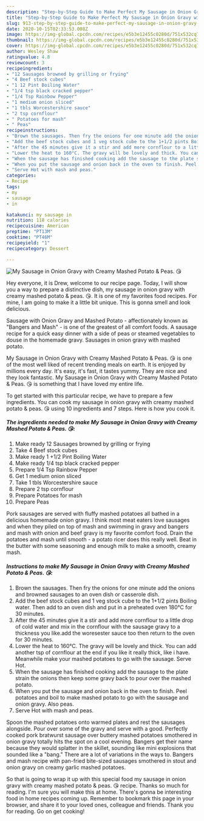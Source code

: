 ```yaml
---
description: "Step-by-Step Guide to Make Perfect My Sausage in Onion Gravy with Creamy Mashed Potato &amp;amp; Peas. 😘"
title: "Step-by-Step Guide to Make Perfect My Sausage in Onion Gravy with Creamy Mashed Potato &amp;amp; Peas. 😘"
slug: 913-step-by-step-guide-to-make-perfect-my-sausage-in-onion-gravy-with-creamy-mashed-potato-and-amp-peas
date: 2020-10-15T02:33:53.008Z
image: https://img-global.cpcdn.com/recipes/e5b3e12455c0280d/751x532cq70/my-sausage-in-onion-gravy-with-creamy-mashed-potato-peas-😘-recipe-main-photo.jpg
thumbnail: https://img-global.cpcdn.com/recipes/e5b3e12455c0280d/751x532cq70/my-sausage-in-onion-gravy-with-creamy-mashed-potato-peas-😘-recipe-main-photo.jpg
cover: https://img-global.cpcdn.com/recipes/e5b3e12455c0280d/751x532cq70/my-sausage-in-onion-gravy-with-creamy-mashed-potato-peas-😘-recipe-main-photo.jpg
author: Wesley Shaw
ratingvalue: 4.8
reviewcount: 3
recipeingredient:
- "12 Sausages browned by grilling or frying"
- "4 Beef stock cubes"
- "1 12 Pint Boiling Water"
- "1/4 tsp black cracked pepper"
- "1/4 Tsp Rainbow Pepper"
- "1 medium onion sliced"
- "1 tbls Worcestershire sauce"
- "2 tsp cornflour"
- " Potatoes for mash"
- " Peas"
recipeinstructions:
- "Brown the sausages. Then fry the onions for one minute add the onions and browned sausages to an oven dish or casserole dish."
- "Add the beef stock cubes and 1 veg stock cube to the 1+1/2 pints Boiling water. Then add to an oven dish and put in a preheated oven 180°C for 30 minutes."
- "After the 45 minutes give it a stir and add more cornflour to a little drop of cold water and mix in the cornflour with the sausage gravy to a thickness you like.add the woresester sauce too then return to the oven for 30 minutes."
- "Lower the heat to 160°C. The gravy will be lovely and thick. You can add another tsp of cornflour at the end if you like it really thick, like i have. Meanwhile make your mashed potatoes to go with the sausage. Serve Hot."
- "When the sausage has finished cooking add the sausage to the plate strain the onions then keep some gravy back to pour over the mashed potato."
- "When you put the sausage and onion back in the oven to finish. Peel potatoes and boil to make mashed potato to go with the sausage and onion gravy. Also peas."
- "Serve Hot with mash and peas."
categories:
- Recipe
tags:
- my
- sausage
- in

katakunci: my sausage in 
nutrition: 118 calories
recipecuisine: American
preptime: "PT13M"
cooktime: "PT46M"
recipeyield: "1"
recipecategory: Dessert

---
```



![My Sausage in Onion Gravy with Creamy Mashed Potato &amp; Peas. 😘](https://img-global.cpcdn.com/recipes/e5b3e12455c0280d/751x532cq70/my-sausage-in-onion-gravy-with-creamy-mashed-potato-peas-😘-recipe-main-photo.jpg)

Hey everyone, it is Drew, welcome to our recipe page. Today, I will show you a way to prepare a distinctive dish, my sausage in onion gravy with creamy mashed potato &amp; peas. 😘. It is one of my favorites food recipes. For mine, I am going to make it a little bit unique. This is gonna smell and look delicious.

Sausage with Onion Gravy and Mashed Potato - affectionately known as &#34;Bangers and Mash&#34; - is one of the greatest of all comfort foods. A sausage recipe for a quick easy dinner with a side of peas or steamed vegetables to douse in the homemade gravy. Sausages in onion gravy with mashed potato.

My Sausage in Onion Gravy with Creamy Mashed Potato &amp; Peas. 😘 is one of the most well liked of recent trending meals on earth. It is enjoyed by millions every day. It's easy, it's fast, it tastes yummy. They are nice and they look fantastic. My Sausage in Onion Gravy with Creamy Mashed Potato &amp; Peas. 😘 is something that I have loved my entire life.


To get started with this particular recipe, we have to prepare a few ingredients. You can cook my sausage in onion gravy with creamy mashed potato &amp; peas. 😘 using 10 ingredients and 7 steps. Here is how you cook it.

<!--inarticleads1-->

##### The ingredients needed to make My Sausage in Onion Gravy with Creamy Mashed Potato &amp; Peas. 😘:

1. Make ready 12 Sausages browned by grilling or frying
1. Take 4 Beef stock cubes
1. Make ready 1 +1/2 Pint Boiling Water
1. Make ready 1/4 tsp black cracked pepper
1. Prepare 1/4 Tsp Rainbow Pepper
1. Get 1 medium onion sliced
1. Take 1 tbls Worcestershire sauce
1. Prepare 2 tsp cornflour
1. Prepare  Potatoes for mash
1. Prepare  Peas


Pork sausages are served with fluffy mashed potatoes all bathed in a delicious homemade onion gravy. I think most meat eaters love sausages and when they piled on top of mash and swimming in gravy and bangers and mash with onion and beef gravy is my favorite comfort food. Drain the potatoes and mash until smooth - a potato ricer does this really well. Beat in the butter with some seasoning and enough milk to make a smooth, creamy mash. 

<!--inarticleads2-->

##### Instructions to make My Sausage in Onion Gravy with Creamy Mashed Potato &amp; Peas. 😘:

1. Brown the sausages. Then fry the onions for one minute add the onions and browned sausages to an oven dish or casserole dish.
1. Add the beef stock cubes and 1 veg stock cube to the 1+1/2 pints Boiling water. Then add to an oven dish and put in a preheated oven 180°C for 30 minutes.
1. After the 45 minutes give it a stir and add more cornflour to a little drop of cold water and mix in the cornflour with the sausage gravy to a thickness you like.add the woresester sauce too then return to the oven for 30 minutes.
1. Lower the heat to 160°C. The gravy will be lovely and thick. You can add another tsp of cornflour at the end if you like it really thick, like i have. Meanwhile make your mashed potatoes to go with the sausage. Serve Hot.
1. When the sausage has finished cooking add the sausage to the plate strain the onions then keep some gravy back to pour over the mashed potato.
1. When you put the sausage and onion back in the oven to finish. Peel potatoes and boil to make mashed potato to go with the sausage and onion gravy. Also peas.
1. Serve Hot with mash and peas.


Spoon the mashed potatoes onto warmed plates and rest the sausages alongside. Pour over some of the gravy and serve with a good. Perfectly cooked pork bratwurst sausage over buttery mashed potatoes smothered in onion gravy totally hits the spot on a cool evening. Bangers get their name because they would splatter in the skillet, sounding like mini explosions that sounded like a &#34;bang.&#34; There are a lot of variations in the ways to. Bangers and mash recipe with pan-fried bite-sized sausages smothered in stout and onion gravy on creamy garlic mashed potatoes. 

So that is going to wrap it up with this special food my sausage in onion gravy with creamy mashed potato &amp; peas. 😘 recipe. Thanks so much for reading. I'm sure you will make this at home. There's gonna be interesting food in home recipes coming up. Remember to bookmark this page in your browser, and share it to your loved ones, colleague and friends. Thank you for reading. Go on get cooking!
